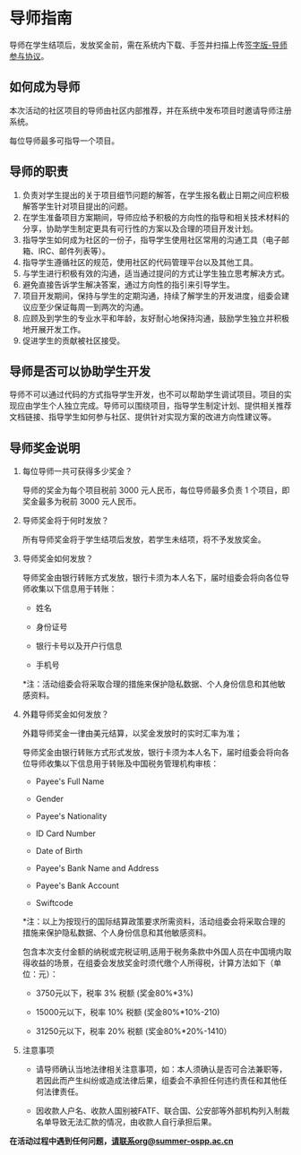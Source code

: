 # 导师指南

导师在学生结项后，发放奖金前，需在系统内下载、手签并扫描上传[签字版-导师参与协议](./assets/MENTOR-PARTICIPANT-AGREEMENT.pdf)。



## 如何成为导师

本次活动的社区项目的导师由社区内部推荐，并在系统中发布项目时邀请导师注册系统。

每位导师最多可指导一个项目。



## 导师的职责

1. 负责对学生提出的关于项目细节问题的解答，在学生报名截止日期之间应积极解答学生针对项目提出的问题。
2. 在学生准备项目方案期间，导师应给予积极的方向性的指导和相关技术材料的分享，协助学生制定更具有可行性的方案以及合理的项目开发计划。
3. 指导学生如何成为社区的一份子，指导学生使用社区常用的沟通工具（电子邮箱、IRC、邮件列表等）。
4. 指导学生遵循社区的规范，使用社区的代码管理平台以及其他工具。
5. 与学生进行积极有效的沟通，适当通过提问的方式让学生独立思考解决方式。
6. 避免直接告诉学生解决答案，通过方向性的指引来引导学生。
7. 项目开发期间，保持与学生的定期沟通，持续了解学生的开发进度，组委会建议应至少保证每周一到两次的沟通。
8. 应顾及到学生的专业水平和年龄，友好耐心地保持沟通，鼓励学生独立并积极地开展开发工作。
9. 促进学生的贡献被社区接受。



## 导师是否可以协助学生开发

导师不可以通过代码的方式指导学生开发，也不可以帮助学生调试项目。项目的实现应由学生个人独立完成。导师可以围绕项目，指导学生制定计划、提供相关推荐文档链接、指导学生如何参与社区、提供针对实现方案的改进方向性建议等。



## 导师奖金说明

1. 每位导师一共可获得多少奖金？

   导师的奖金为每个项目税前 3000 元人民币，每位导师最多负责 1 个项目，即奖金最多为税前 3000 元人民币。

2. 导师奖金将于何时发放？

   所有导师奖金将于学生结项后发放，若学生未结项，将不予发放奖金。

3. 导师奖金如何发放？

   导师奖金由银行转账方式发放，银行卡须为本人名下，届时组委会将向各位导师收集以下信息用于转账：

   - 姓名

   - 身份证号

   - 银行卡号以及开户行信息

   - 手机号

   *注：活动组委会将采取合理的措施来保护隐私数据、个人身份信息和其他敏感资料。

4. 外籍导师奖金如何发放？

   外籍导师奖金一律由美元结算，以奖金发放时的实时汇率为准；

   导师奖金由银行转账方式形式发放，银行卡须为本人名下，届时组委会将向各位导师收集以下信息用于转账及中国税务管理机构审核：

    - Payee's Full Name
    
    - Gender

    - Payee's Nationality

    - ID Card Number

    - Date of Birth

    - Payee's Bank Name and Address

    - Payee's Bank Account

    - Swiftcode

     *注：以上为按现行的国际结算政策要求所需资料，活动组委会将采取合理的措施来保护隐私数据、个人身份信息和其他敏感资料。

     包含本次支付金额的纳税或完税证明,适用于税务条款中外国人员在中国境内取得收益的场景，在组委会发放奖金时须代缴个人所得税，计算方法如下（单位：元）：

    - 3750元以下，税率 3% 税额 (奖金80%*3%)

    - 15000元以下，税率 10% 税额 (奖金80%*10%-210)

    - 31250元以下，税率 20% 税额 (奖金80%*20%-1410）

5. 注意事项

   - 请导师确认当地法律相关注意事项，如：本人须确认是否可合法兼职等，若因此而产生纠纷或造成法律后果，组委会不承担任何违约责任和其他任何法律责任。

   - 因收款人户名、收款人国别被FATF、联合国、公安部等外部机构列入制裁名单导致无法汇款的情况，由收款人自行承担后果。

**在活动过程中遇到任何问题，请联系org@summer-ospp.ac.cn**


